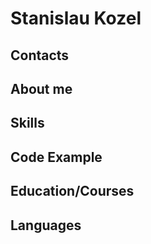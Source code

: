 # Stanislau Kozel

## Contacts

## About me

## Skills

## Code Example

## Education/Courses

## Languages
